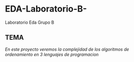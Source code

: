 # EDA-Laboratorio-B-
Laboratorio Eda Grupo B
## TEMA
_En este proyecto veremos la complejidad de los algoritmos de ordenamiento en 3 lenguajes
de programacion_
